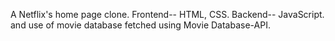 A Netflix's home page clone. 
Frontend-- HTML, CSS.
Backend-- JavaScript.
and use of movie database fetched using Movie Database-API.
